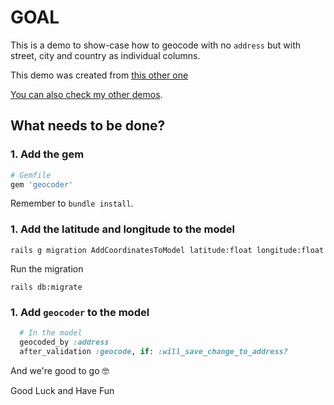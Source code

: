 # GOAL

This is a demo to show-case how to geocode with no `address` but with street, city and country as individual columns.

This demo was created from [this other one](https://github.com/andrerferrer/geocoder-gem#goal)

[You can also check my other demos](https://github.com/andrerferrer/dedemos/blob/master/README.md#ded%C3%A9mos).

## What needs to be done?

### 1. Add the gem
```ruby
# Gemfile
gem 'geocoder'
```

Remember to `bundle install`.

### 1. Add the latitude and longitude to the model

`rails g migration AddCoordinatesToModel latitude:float longitude:float`

Run the migration

`rails db:migrate`

### 1. Add `geocoder` to the model

```ruby
  # In the model
  geocoded_by :address
  after_validation :geocode, if: :will_save_change_to_address?
```


And we're good to go 🤓

Good Luck and Have Fun
